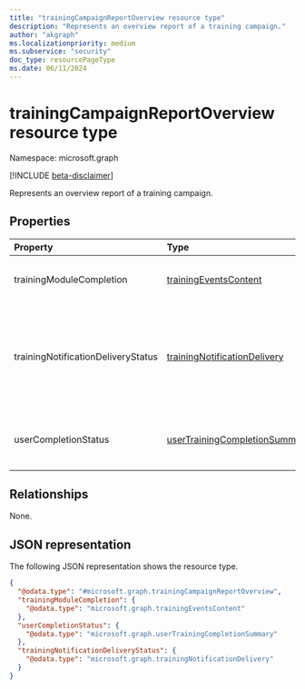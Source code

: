 ```yaml
---
title: "trainingCampaignReportOverview resource type"
description: "Represents an overview report of a training campaign."
author: "akgraph"
ms.localizationpriority: medium
ms.subservice: "security"
doc_type: resourcePageType
ms.date: 06/11/2024
---
```


# trainingCampaignReportOverview resource type

Namespace: microsoft.graph

[!INCLUDE [beta-disclaimer](../../includes/beta-disclaimer.md)]

Represents an overview report of a training campaign.

## Properties
|Property|Type|Description|
|:---|:---|:---|
|trainingModuleCompletion|[trainingEventsContent](../resources/trainingeventscontent.md)|Aggregate data of training completion.|
|trainingNotificationDeliveryStatus|[trainingNotificationDelivery](../resources/trainingnotificationdelivery.md)|Aggregate data of training mail delivery over the course of the training campaign.|
|userCompletionStatus|[userTrainingCompletionSummary](../resources/usertrainingcompletionsummary.md)|Aggregate data of users training progress.|

## Relationships
None.

## JSON representation
The following JSON representation shows the resource type.
<!-- {
  "blockType": "resource",
  "@odata.type": "microsoft.graph.trainingCampaignReportOverview"
}
-->
``` json
{
  "@odata.type": "#microsoft.graph.trainingCampaignReportOverview",
  "trainingModuleCompletion": {
    "@odata.type": "microsoft.graph.trainingEventsContent"
  },
  "userCompletionStatus": {
    "@odata.type": "microsoft.graph.userTrainingCompletionSummary"
  },
  "trainingNotificationDeliveryStatus": {
    "@odata.type": "microsoft.graph.trainingNotificationDelivery"
  }
}
```


